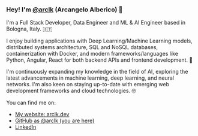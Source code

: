 ### Hey! I'm [@arclk](https://github.com/arclk) (Arcangelo Alberico) 👋

I'm a Full Stack Developer, Data Engineer and ML & AI Engineer based in Bologna, Italy. 🇮🇹

I enjoy building applications with Deep Learning/Machine Learning models, distributed systems architecture, SQL and NoSQL databases, containerization with Docker, and modern frameworks/languages like Python, Angular, React for both backend APIs and frontend development. 🤖

I'm continuously expanding my knowledge in the field of AI, exploring the latest advancements in machine learning, deep learning, and neural networks. I'm also keen on staying up-to-date with emerging web development frameworks and cloud technologies. 🤓

You can find me on:

* [My website: arclk.dev](https://arclk.dev/)
* [GitHub as @arclk (you are here)](https://github.com/arclk)
* [LinkedIn](https://linkedin.com/in/arclk)
